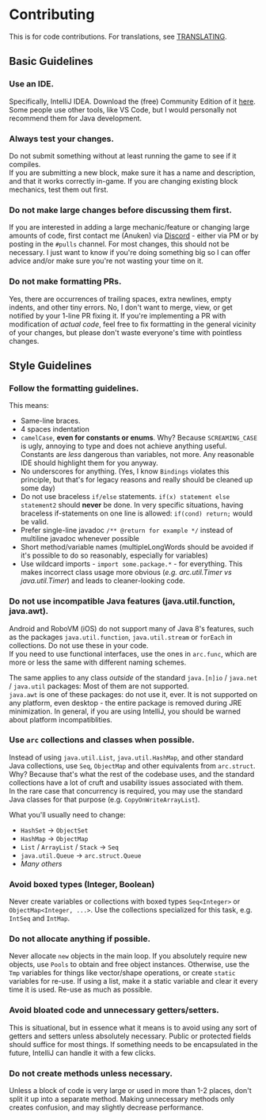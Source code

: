 # Contributing

This is for code contributions. For translations, see [TRANSLATING](TRANSLATING.md).

## Basic Guidelines

### Use an IDE.
Specifically, IntelliJ IDEA. Download the (free) Community Edition of it [here](https://www.jetbrains.com/idea/download/). Some people use other tools, like VS Code, but I would personally not recommend them for Java development.

### Always test your changes.
Do not submit something without at least running the game to see if it compiles.  
If you are submitting a new block, make sure it has a name and description, and that it works correctly in-game. If you are changing existing block mechanics, test them out first.

### Do not make large changes before discussing them first.
If you are interested in adding a large mechanic/feature or changing large amounts of code, first contact me (Anuken) via [Discord](https://discord.gg/mindustry) - either via PM or by posting in the `#pulls` channel.
For most changes, this should not be necessary. I just want to know if you're doing something big so I can offer advice and/or make sure you're not wasting your time on it.

### Do not make formatting PRs.
Yes, there are occurrences of trailing spaces, extra newlines, empty indents, and other tiny errors. No, I don't want to merge, view, or get notified by your 1-line PR fixing it. If you're implementing a PR with modification of *actual code*, feel free to fix formatting in the general vicinity of your changes, but please don't waste everyone's time with pointless changes.

## Style Guidelines

### Follow the formatting guidelines.
This means:
- Same-line braces.
- 4 spaces indentation
- `camelCase`, **even for constants or enums**. Why? Because `SCREAMING_CASE` is ugly, annoying to type and does not achieve anything useful. Constants are *less* dangerous than variables, not more. Any reasonable IDE should highlight them for you anyway.
- No underscores for anything. (Yes, I know `Bindings` violates this principle, but that's for legacy reasons and really should be cleaned up some day)
- Do not use braceless `if/else` statements. `if(x) statement else statement2` should **never** be done. In very specific situations, having braceless if-statements on one line is allowed: `if(cond) return;` would be valid.
- Prefer single-line javadoc `/** @return for example */` instead of multiline javadoc whenever possible
- Short method/variable names (multipleLongWords should be avoided if it's possible to do so reasonably, especially for variables)
- Use wildcard imports - `import some.package.*` - for everything. This makes incorrect class usage more obvious (*e.g. arc.util.Timer vs java.util.Timer*) and leads to cleaner-looking code.

### Do not use incompatible Java features (java.util.function, java.awt).
Android and RoboVM (iOS) do not support many of Java 8's features, such as the packages `java.util.function`, `java.util.stream` or `forEach` in collections. Do not use these in your code.  
If you need to use functional interfaces, use the ones in `arc.func`, which are more or less the same with different naming schemes.
  
The same applies to any class *outside* of the standard `java.[n]io` / `java.net` / `java.util` packages: Most of them are not supported.  
`java.awt` is one of these packages: do not use it, ever. It is not supported on any platform, even desktop - the entire package is removed during JRE minimization.
In general, if you are using IntelliJ, you should be warned about platform incompatiblities.


### Use `arc` collections and classes when possible.
Instead of using `java.util.List`, `java.util.HashMap`, and other standard Java collections, use `Seq`, `ObjectMap` and other equivalents from `arc.struct`.
Why? Because that's what the rest of the codebase uses, and the standard collections have a lot of cruft and usability issues associated with them.  
In the rare case that concurrency is required, you may use the standard Java classes for that purpose (e.g. `CopyOnWriteArrayList`).  

What you'll usually need to change:
- `HashSet` -> `ObjectSet`
- `HashMap` -> `ObjectMap`
- `List` / `ArrayList` / `Stack` -> `Seq`
- `java.util.Queue` -> `arc.struct.Queue`
- *Many others*


### Avoid boxed types (Integer, Boolean)
Never create variables or collections with boxed types `Seq<Integer>` or `ObjectMap<Integer, ...>`. Use the collections specialized for this task, e.g. `IntSeq` and `IntMap`.


### Do not allocate anything if possible.
Never allocate `new` objects in the main loop. If you absolutely require new objects, use `Pools` to obtain and free object instances. 
Otherwise, use the `Tmp` variables for things like vector/shape operations, or create `static` variables for re-use.
If using a list, make it a static variable and clear it every time it is used. Re-use as much as possible.

### Avoid bloated code and unnecessary getters/setters.
This is situational, but in essence what it means is to avoid using any sort of getters and setters unless absolutely necessary. Public or protected fields should suffice for most things. 
If something needs to be encapsulated in the future, IntelliJ can handle it with a few clicks.


### Do not create methods unless necessary.
Unless a block of code is very large or used in more than 1-2 places, don't split it up into a separate method. Making unnecessary methods only creates confusion, and may slightly decrease performance.